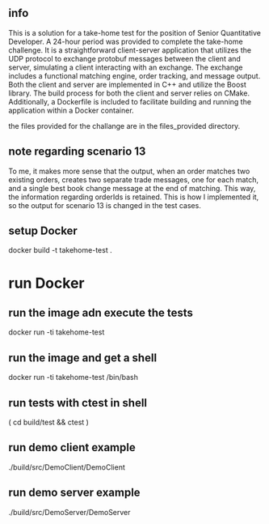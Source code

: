 ## info

This is a solution for a take-home test for the position of Senior Quantitative Developer. A 24-hour period was provided to complete the take-home challenge. It is a straightforward client-server application that utilizes the UDP protocol to exchange protobuf messages between the client and server, simulating a client interacting with an exchange. The exchange includes a functional matching engine, order tracking, and message output. Both the client and server are implemented in C++ and utilize the Boost library. The build process for both the client and server relies on CMake. Additionally, a Dockerfile is included to facilitate building and running the application within a Docker container.

the files provided for the challange are in the files_provided directory.

## note regarding scenario 13

To me, it makes more sense that the output, when an order matches two existing orders, creates two separate trade messages, one for each match, and a single best book change message at the end of matching. This way, the information regarding orderIds is retained. This is how I implemented it, so the output for scenario 13 is changed in the test cases.

## setup Docker

docker build -t takehome-test .

# run Docker

## run the image adn execute the tests

docker run -ti takehome-test

## run the image and get a shell

docker run -ti takehome-test /bin/bash

## run tests with ctest in shell

( cd build/test && ctest )

## run demo client example

./build/src/DemoClient/DemoClient

## run demo server example

./build/src/DemoServer/DemoServer

